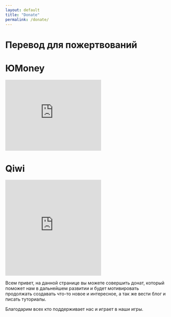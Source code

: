 ```yaml
---
layout: default
title: "Donate"
permalink: /donate/
---
```


<div class="donate">
    <h1>Перевод для пожертвований</h1>
     <div class="yomany">
        <h1>ЮMoney</h1>
        <iframe
            src="https://yoomoney.ru/quickpay/shop-widget?writer=seller&targets=%D0%9F%D0%B5%D1%80%D0%B5%D0%B2%D0%BE%D0%B4%20%D1%84%D0%B8%D0%B7%D0%B8%D1%87%D0%B5%D1%81%D0%BA%D0%BE%D0%BC%D1%83%20%D0%BB%D0%B8%D1%86%D1%83&default-sum=15&button-text=11&successURL=&quickpay=shop&account=4100117672775961&"
            width="300" height="222" frameborder="0" allowtransparency="true" scrolling="no"></iframe>
    </div>
    <div class="qiwi">
        <h1>Qiwi</h1>
        <iframe width="300" height="300"
            src="https://widget.qiwi.com/widgets/middle-widget-300x300?publicKey=48e7qUxn9T7RyYE1MVZswX1FRSbE6iyCj2gCRwwF3Dnh5XrasNTx3BGPiMsyXQFNKQhvukniQG8RTVhYm3iP42aQ4jonFAGC5TnCDyRQjCS2rNjPfANiTAbKakV2TamQDLbxhNdsczKrThrdHVCBGgrDs5DRKWZCzSbEG4Dqshe72EYnuTFArod2nXHGz"
            allowtransparency="true" scrolling="no" frameborder="0"></iframe>
    </div>
</div>
<div class="title-page">
    <p> Всем привет, на данной странице вы можете совершить донат, который поможет нам в дальнейшем развитии и будет
        мотивировать продолжать создавать что-то новое и интересное, а так же вести блог и писать туториалы.</p>
    <p> Благодарим всех кто поддерживает нас и играет в наши игры.</p>
</div>
